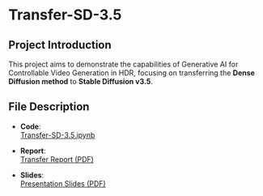 # Transfer-SD-3.5

## Project Introduction
This project aims to demonstrate the capabilities of Generative AI for Controllable Video Generation in HDR, focusing on transferring the **Dense Diffusion method** to **Stable Diffusion v3.5**.

## File Description
- **Code**:  
  [Transfer-SD-3.5.ipynb](https://github.com/wu2199/Transfer-SD-3.5/blob/main/Transfer%20SD%203.5.ipynb)

- **Report**:  
  [Transfer Report (PDF)](https://github.com/wu2199/Transfer-SD-3.5/blob/main/transfer%20report.pdf)

- **Slides**:  
  [Presentation Slides (PDF)](https://github.com/wu2199/Transfer-SD-3.5/blob/main/Transfer-SD-3.5%20slides.pdf)
